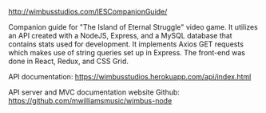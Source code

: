 http://wimbusstudios.com/IESCompanionGuide/

Companion guide for "The Island of Eternal Struggle" video game. It utilizes an API created with a NodeJS, Express,
 and a MySQL database that contains stats used for development. It implements Axios GET requests which makes use of 
 string queries set up in Express. The front-end was done in React, Redux, and CSS Grid.

API documentation:
https://wimbusstudios.herokuapp.com/api/index.html

API server and MVC documentation website Github:
https://github.com/mwilliamsmusic/wimbus-node
